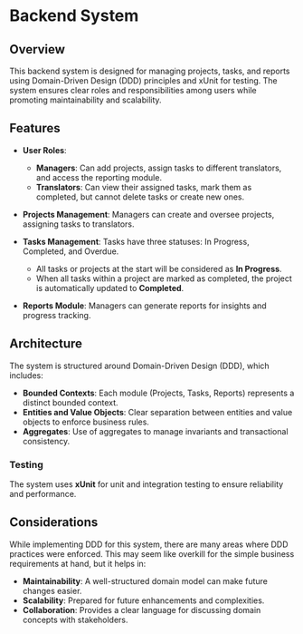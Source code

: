 # Backend System

## Overview
This backend system is designed for managing projects, tasks, and reports using Domain-Driven Design (DDD) principles and xUnit for testing. The system ensures clear roles and responsibilities among users while promoting maintainability and scalability.

## Features
- **User Roles**:
  - **Managers**: Can add projects, assign tasks to different translators, and access the reporting module.
  - **Translators**: Can view their assigned tasks, mark them as completed, but cannot delete tasks or create new ones.

- **Projects Management**: Managers can create and oversee projects, assigning tasks to translators. 
- **Tasks Management**: Tasks have three statuses: In Progress, Completed, and Overdue. 
  - All tasks or projects at the start will be considered as **In Progress**.
  - When all tasks within a project are marked as completed, the project is automatically updated to **Completed**.
  
- **Reports Module**: Managers can generate reports for insights and progress tracking.

## Architecture
The system is structured around Domain-Driven Design (DDD), which includes:
- **Bounded Contexts**: Each module (Projects, Tasks, Reports) represents a distinct bounded context.
- **Entities and Value Objects**: Clear separation between entities and value objects to enforce business rules.
- **Aggregates**: Use of aggregates to manage invariants and transactional consistency.

### Testing
The system uses **xUnit** for unit and integration testing to ensure reliability and performance.

## Considerations
While implementing DDD for this system, there are many areas where DDD practices were enforced. This may seem like overkill for the simple business requirements at hand, but it helps in:
- **Maintainability**: A well-structured domain model can make future changes easier.
- **Scalability**: Prepared for future enhancements and complexities.
- **Collaboration**: Provides a clear language for discussing domain concepts with stakeholders.
